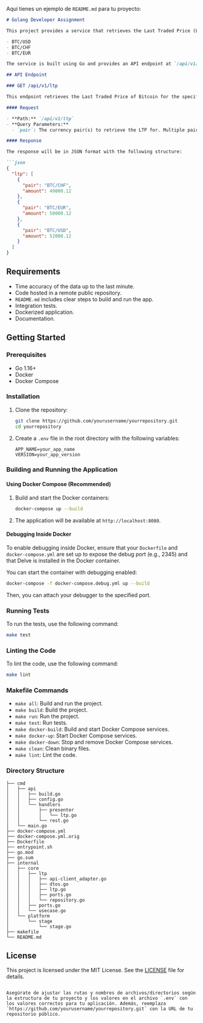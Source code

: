 Aquí tienes un ejemplo de `README.md` para tu proyecto:

```markdown
# Golang Developer Assignment

This project provides a service that retrieves the Last Traded Price (LTP) of Bitcoin for the following currency pairs:

- BTC/USD
- BTC/CHF
- BTC/EUR

The service is built using Go and provides an API endpoint at `/api/v1/ltp`. The response includes the LTP for the specified currency pairs with time accuracy up to the last minute.

## API Endpoint

### GET /api/v1/ltp

This endpoint retrieves the Last Traded Price of Bitcoin for the specified currency pairs. The request can be made for a single pair or a list of pairs.

#### Request

- **Path:** `/api/v1/ltp`
- **Query Parameters:**
  - `pair`: The currency pair(s) to retrieve the LTP for. Multiple pairs can be specified.

#### Response

The response will be in JSON format with the following structure:

```json
{
  "ltp": [
    {
      "pair": "BTC/CHF",
      "amount": 49000.12
    },
    {
      "pair": "BTC/EUR",
      "amount": 50000.12
    },
    {
      "pair": "BTC/USD",
      "amount": 52000.12
    }
  ]
}
```

## Requirements

- Time accuracy of the data up to the last minute.
- Code hosted in a remote public repository.
- `README.md` includes clear steps to build and run the app.
- Integration tests.
- Dockerized application.
- Documentation.

## Getting Started

### Prerequisites

- Go 1.16+
- Docker
- Docker Compose

### Installation

1. Clone the repository:
   ```sh
   git clone https://github.com/yourusername/yourrepository.git
   cd yourrepository
   ```

2. Create a `.env` file in the root directory with the following variables:
   ```env
   APP_NAME=your_app_name
   VERSION=your_app_version
   ```

### Building and Running the Application

#### Using Docker Compose (Recommended)

1. Build and start the Docker containers:
   ```sh
   docker-compose up --build
   ```

2. The application will be available at `http://localhost:8080`.

#### Debugging Inside Docker

To enable debugging inside Docker, ensure that your `Dockerfile` and `docker-compose.yml` are set up to expose the debug port (e.g., 2345) and that Delve is installed in the Docker container.

You can start the container with debugging enabled:
```sh
docker-compose -f docker-compose.debug.yml up --build
```

Then, you can attach your debugger to the specified port.

### Running Tests

To run the tests, use the following command:
```sh
make test
```

### Linting the Code

To lint the code, use the following command:
```sh
make lint
```

### Makefile Commands

- `make all`: Build and run the project.
- `make build`: Build the project.
- `make run`: Run the project.
- `make test`: Run tests.
- `make docker-build`: Build and start Docker Compose services.
- `make docker-up`: Start Docker Compose services.
- `make docker-down`: Stop and remove Docker Compose services.
- `make clean`: Clean binary files.
- `make lint`: Lint the code.

### Directory Structure

```
├── cmd
│   ├── api
│   │   ├── build.go
│   │   ├── config.go
│   │   └── handlers
│   │       ├── presenter
│   │       │   └── ltp.go
│   │       └── rest.go
│   └── main.go
├── docker-compose.yml
├── docker-compose.yml.orig
├── Dockerfile
├── entrypoint.sh
├── go.mod
├── go.sum
├── internal
│   ├── core
│   │   ├── ltp
│   │   │   ├── api-client_adapter.go
│   │   │   ├── dtos.go
│   │   │   ├── ltp.go
│   │   │   ├── ports.go
│   │   │   └── repository.go
│   │   ├── ports.go
│   │   └── usecase.go
│   └── platform
│       └── stage
│           └── stage.go
├── makefile
└── README.md
```

## License

This project is licensed under the MIT License. See the [LICENSE](LICENSE) file for details.
```

Asegúrate de ajustar las rutas y nombres de archivos/directorios según la estructura de tu proyecto y los valores en el archivo `.env` con los valores correctos para tu aplicación. Además, reemplaza `https://github.com/yourusername/yourrepository.git` con la URL de tu repositorio público.